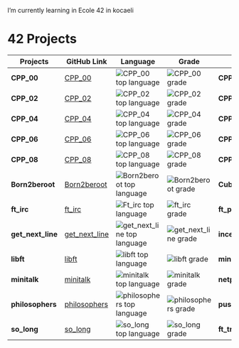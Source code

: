 I’m currently learning in Ecole 42 in kocaeli

# 42 Projects

| Projects              | GitHub Link                                                            | Language                                                                                                     | Grade                                                                                       | Projects              | GitHub Link                                                            | Language                                                                                                     | Grade                                                                                       |
|--------------------|------------------------------------------------------------------------|--------------------------------------------------------------------------------------------------------------|---------------------------------------------------------------------------------------------|--------------------|------------------------------------------------------------------------|--------------------------------------------------------------------------------------------------------------|---------------------------------------------------------------------------------------------|
| **CPP_00**         | [CPP_00](https://github.com/bruak/CPP_00.git)                         | ![CPP_00 top language](https://img.shields.io/github/languages/top/bruak/CPP_00?style=flat-square)           | ![CPP_00 grade](https://img.shields.io/badge/:-100%25-success?style=flat-square&logo=42)    | **CPP_01**         | [CPP_01](https://github.com/bruak/CPP_01.git)                         | ![CPP_01 top language](https://img.shields.io/github/languages/top/bruak/CPP_01?style=flat-square)           | ![CPP_01 grade](https://img.shields.io/badge/:-100%25-success?style=flat-square&logo=42)    |
| **CPP_02**         | [CPP_02](https://github.com/bruak/CPP_02.git)                         | ![CPP_02 top language](https://img.shields.io/github/languages/top/bruak/CPP_02?style=flat-square)           | ![CPP_02 grade](https://img.shields.io/badge/:-100%25-success?style=flat-square&logo=42)    | **CPP_03**         | [CPP_03](https://github.com/bruak/CPP_03.git)                         | ![CPP_03 top language](https://img.shields.io/github/languages/top/bruak/CPP_03?style=flat-square)           | ![CPP_03 grade](https://img.shields.io/badge/:-100%25-success?style=flat-square&logo=42)    |
| **CPP_04**         | [CPP_04](https://github.com/bruak/CPP_04.git)                         | ![CPP_04 top language](https://img.shields.io/github/languages/top/bruak/CPP_04?style=flat-square)           | ![CPP_04 grade](https://img.shields.io/badge/:-100%25-success?style=flat-square&logo=42)    | **CPP_05**         | [CPP_05](https://github.com/bruak/CPP_05.git)                         | ![CPP_05 top language](https://img.shields.io/github/languages/top/bruak/CPP_05?style=flat-square)           | ![CPP_05 grade](https://img.shields.io/badge/:-100%25-success?style=flat-square&logo=42)    |
| **CPP_06**         | [CPP_06](https://github.com/bruak/CPP_06.git)                         | ![CPP_06 top language](https://img.shields.io/github/languages/top/bruak/CPP_06?style=flat-square)           | ![CPP_06 grade](https://img.shields.io/badge/:-100%25-success?style=flat-square&logo=42)    | **CPP_07**         | [CPP_07](https://github.com/bruak/CPP_07.git)                         | ![CPP_07 top language](https://img.shields.io/github/languages/top/bruak/CPP_07?style=flat-square)           | ![CPP_07 grade](https://img.shields.io/badge/:-100%25-success?style=flat-square&logo=42)    |
| **CPP_08**         | [CPP_08](https://github.com/bruak/CPP_08.git)                         | ![CPP_08 top language](https://img.shields.io/github/languages/top/bruak/CPP_08?style=flat-square)           | ![CPP_08 grade](https://img.shields.io/badge/:-100%25-success?style=flat-square&logo=42)    | **CPP_09**         | [CPP_09](https://github.com/bruak/CPP_09.git)                         | ![CPP_09 top language](https://img.shields.io/github/languages/top/bruak/CPP_09?style=flat-square)           | ![CPP_09 grade](https://img.shields.io/badge/:-100%25-success?style=flat-square&logo=42)    |
| **Born2beroot**    | [Born2beroot](https://github.com/bruak/Born2beroot.git)               | ![Born2beroot top language](https://img.shields.io/github/languages/top/mcombeau/Born2beroot?style=flat-square) | ![Born2beroot grade](https://img.shields.io/badge/:-100%25-success?style=flat-square&logo=42)| **Cub3d**          | [Cub3d](https://github.com/bruak/Cub3d.git)                           | ![Cub3d top language](https://img.shields.io/github/languages/top/bruak/Cub3d?style=flat-square)             | ![Cub3d grade](https://img.shields.io/badge/:-100%25-success?style=flat-square&logo=42)     |
| **ft_irc**         | [ft_irc](https://github.com/bruak/ft_irc.git)                         | ![Ft_irc top language](https://img.shields.io/github/languages/top/bruak/CPP_00?style=flat-square)            | ![ft_irc grade](https://img.shields.io/badge/:-100%25-success?style=flat-square&logo=42)    | **ft_printf**      | [ft_printf](https://github.com/bruak/ft_printf.git)                   | ![ft_printf top language](https://img.shields.io/github/languages/top/bruak/ft_printf?style=flat-square)     | ![ft_printf grade](https://img.shields.io/badge/:-100%25-success?style=flat-square&logo=42) |
| **get_next_line**  | [get_next_line](https://github.com/bruak/get_next_line.git)           | ![get_next_line top language](https://img.shields.io/github/languages/top/bruak/get_next_line?style=flat-square)| ![get_next_line grade](https://img.shields.io/badge/:-100%25-success?style=flat-square&logo=42)| **inception**      | [inception](https://github.com/bruak/inception.git)                   | ![inception top language](https://img.shields.io/github/languages/top/bruak/inception?style=flat-square)     | ![inception grade](https://img.shields.io/badge/:-100%25-success?style=flat-square&logo=42) |
| **libft**          | [libft](https://github.com/bruak/libft.git)                          | ![libft top language](https://img.shields.io/github/languages/top/bruak/libft?style=flat-square)              | ![libft grade](https://img.shields.io/badge/:-100%25-success?style=flat-square&logo=42)     | **minishell**      | [minishell](https://github.com/bruak/minishell.git)                   | ![minishell top language](https://img.shields.io/github/languages/top/bruak/minishell?style=flat-square)     | ![minishell grade](https://img.shields.io/badge/:-100%25-success?style=flat-square&logo=42) |
| **minitalk**       | [minitalk](https://github.com/bruak/minitalk.git)                     | ![minitalk top language](https://img.shields.io/github/languages/top/bruak/minitalk?style=flat-square)         | ![minitalk grade](https://img.shields.io/badge/:-100%25-success?style=flat-square&logo=42)  | **netpractice**    | [netpractice](https://github.com/bruak/netpractice.git)               | ![netpractice top language](https://img.shields.io/github/languages/top/bruak/netpractice?style=flat-square) | ![netpractice grade](https://img.shields.io/badge/:-100%25-success?style=flat-square&logo=42)|
| **philosophers**   | [philosophers](https://github.com/bruak/42-philosophers_dinner_problem.git) | ![philosophers top language](https://img.shields.io/github/languages/top/bruak/42-philosophers_dinner_problem?style=flat-square)| ![philosophers grade](https://img.shields.io/badge/:-100%25-success?style=flat-square&logo=42)| **push_swap**      | [push_swap](https://github.com/bruak/push_swap.git)                   | ![push_swap top language](https://img.shields.io/github/languages/top/bruak/push_swap?style=flat-square)     | ![push_swap grade](https://img.shields.io/badge/:-100%25-success?style=flat-square&logo=42) |
| **so_long**        | [so_long](https://github.com/bruak/so_long.git)                       | ![so_long top language](https://img.shields.io/github/languages/top/bruak/so_long?style=flat-square)           | ![so_long grade](https://img.shields.io/badge/:-100%25-success?style=flat-square&logo=42)   | **ft_transcendance**  | [ft_transcendence]([https://github.com/bruak/ft_transcendance](https://github.com/bruak/ft_transcendense---Last-Common-Core-project-of-42))                                            | ![ft_transcendense_top_language](https://img.shields.io/badge/python-3670A0?style=for-the-badge&logo=python&logoColor=ffdd54)       | ![ft_transcendense_grade](https://img.shields.io/badge/:-125%25-success?style=flat-square&logo=42)                                                                              |
